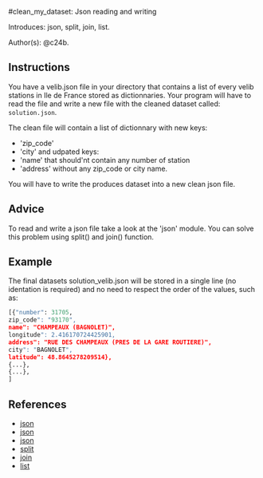 #clean_my_dataset: Json reading and writing

Introduces: json, split, join, list.

Author(s): @c24b.

## Instructions

You have a velib.json file in your directory that contains a list of every velib stations in Ile de France stored as dictionnaries.
Your program will have to read the file and write a new file with the cleaned dataset called: `solution.json`.

The clean file will contain a list of dictionnary with new keys:
* 'zip_code'
* 'city' 
and udpated keys:
* 'name' that should'nt contain any number of station
* 'address' without any zip_code or city name.

You will have to write the produces dataset into a new clean json file. 

## Advice

To read and write a json file take a look at the 'json' module.
You can solve this problem using split() and join() function.

## Example

The final datasets solution_velib.json will be stored in a single line (no identation is required)
and no need to respect the order of the values, such as:
```python
[{"number": 31705,
zip_code": "93170",
name": "CHAMPEAUX (BAGNOLET)",
longitude": 2.416170724425901,
address": "RUE DES CHAMPEAUX (PRES DE LA GARE ROUTIERE)",
city": "BAGNOLET",
latitude": 48.8645278209514},
{...},
{...},
]
```



## References
 - [json](☛)
 - [json](if(comparisons))
 - [json](https://docs.python.org/3/tutorial/controlflow.html#if-statements)
 - [split](https://docs.python.org/3/library/stdtypes.html#str.split)
 - [join](https://docs.python.org/3/library/stdtypes.html#str.join)
 - [list](https://docs.python.org/3/tutorial/introduction.html#lists)
